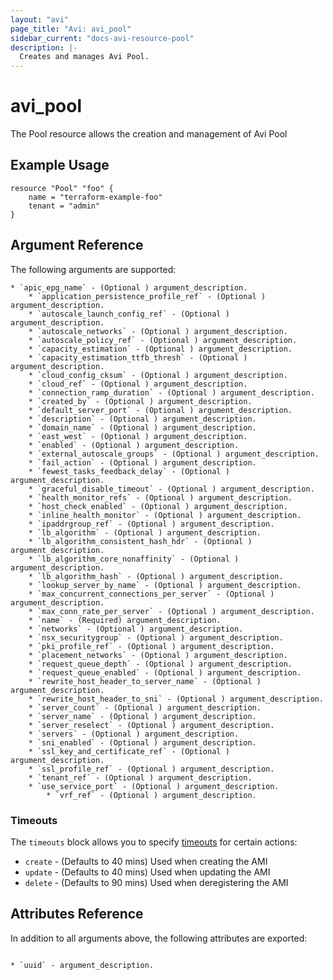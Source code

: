 ```yaml
---
layout: "avi"
page_title: "Avi: avi_pool"
sidebar_current: "docs-avi-resource-pool"
description: |-
  Creates and manages Avi Pool.
---
```


# avi_pool

The Pool resource allows the creation and management of Avi Pool

## Example Usage

```hcl
resource "Pool" "foo" {
    name = "terraform-example-foo"
    tenant = "admin"
}
```

## Argument Reference

The following arguments are supported:

    * `apic_epg_name` - (Optional ) argument_description.
        * `application_persistence_profile_ref` - (Optional ) argument_description.
        * `autoscale_launch_config_ref` - (Optional ) argument_description.
        * `autoscale_networks` - (Optional ) argument_description.
        * `autoscale_policy_ref` - (Optional ) argument_description.
        * `capacity_estimation` - (Optional ) argument_description.
        * `capacity_estimation_ttfb_thresh` - (Optional ) argument_description.
        * `cloud_config_cksum` - (Optional ) argument_description.
        * `cloud_ref` - (Optional ) argument_description.
        * `connection_ramp_duration` - (Optional ) argument_description.
        * `created_by` - (Optional ) argument_description.
        * `default_server_port` - (Optional ) argument_description.
        * `description` - (Optional ) argument_description.
        * `domain_name` - (Optional ) argument_description.
        * `east_west` - (Optional ) argument_description.
        * `enabled` - (Optional ) argument_description.
        * `external_autoscale_groups` - (Optional ) argument_description.
        * `fail_action` - (Optional ) argument_description.
        * `fewest_tasks_feedback_delay` - (Optional ) argument_description.
        * `graceful_disable_timeout` - (Optional ) argument_description.
        * `health_monitor_refs` - (Optional ) argument_description.
        * `host_check_enabled` - (Optional ) argument_description.
        * `inline_health_monitor` - (Optional ) argument_description.
        * `ipaddrgroup_ref` - (Optional ) argument_description.
        * `lb_algorithm` - (Optional ) argument_description.
        * `lb_algorithm_consistent_hash_hdr` - (Optional ) argument_description.
        * `lb_algorithm_core_nonaffinity` - (Optional ) argument_description.
        * `lb_algorithm_hash` - (Optional ) argument_description.
        * `lookup_server_by_name` - (Optional ) argument_description.
        * `max_concurrent_connections_per_server` - (Optional ) argument_description.
        * `max_conn_rate_per_server` - (Optional ) argument_description.
        * `name` - (Required) argument_description.
        * `networks` - (Optional ) argument_description.
        * `nsx_securitygroup` - (Optional ) argument_description.
        * `pki_profile_ref` - (Optional ) argument_description.
        * `placement_networks` - (Optional ) argument_description.
        * `request_queue_depth` - (Optional ) argument_description.
        * `request_queue_enabled` - (Optional ) argument_description.
        * `rewrite_host_header_to_server_name` - (Optional ) argument_description.
        * `rewrite_host_header_to_sni` - (Optional ) argument_description.
        * `server_count` - (Optional ) argument_description.
        * `server_name` - (Optional ) argument_description.
        * `server_reselect` - (Optional ) argument_description.
        * `servers` - (Optional ) argument_description.
        * `sni_enabled` - (Optional ) argument_description.
        * `ssl_key_and_certificate_ref` - (Optional ) argument_description.
        * `ssl_profile_ref` - (Optional ) argument_description.
        * `tenant_ref` - (Optional ) argument_description.
        * `use_service_port` - (Optional ) argument_description.
            * `vrf_ref` - (Optional ) argument_description.

### Timeouts

The `timeouts` block allows you to specify [timeouts](https://www.terraform.io/docs/configuration/resources.html#timeouts) for certain actions:

* `create` - (Defaults to 40 mins) Used when creating the AMI
* `update` - (Defaults to 40 mins) Used when updating the AMI
* `delete` - (Defaults to 90 mins) Used when deregistering the AMI

## Attributes Reference

In addition to all arguments above, the following attributes are exported:

                                                                                                                                                                                                        * `uuid` - argument_description.
